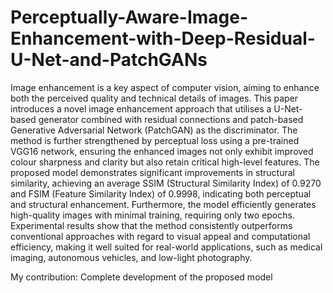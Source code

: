 # Perceptually-Aware-Image-Enhancement-with-Deep-Residual-U-Net-and-PatchGANs

Image enhancement is a key aspect of computer vision, aiming to enhance both the perceived quality and technical details of images. This paper introduces a novel image enhancement approach that utilises a U-Net-based generator combined with residual connections and patch-based Generative Adversarial Network (PatchGAN) as the discriminator. The method is further strengthened by perceptual loss using a pre-trained VGG16 network, ensuring the enhanced images not only exhibit improved colour sharpness and clarity but also retain critical high-level features. The proposed model demonstrates significant improvements in structural similarity, achieving an average SSIM (Structural Similarity Index) of 0.9270 and FSIM (Feature Similarity Index) of 0.9998, indicating both perceptual and structural enhancement. Furthermore, the model efficiently generates high-quality images with minimal training, requiring only two epochs. Experimental results show that the method consistently outperforms conventional approaches with regard to visual appeal and computational efficiency, making it well suited for real-world applications, such as medical imaging, autonomous vehicles, and low-light photography.

My contribution: Complete development of the proposed model
